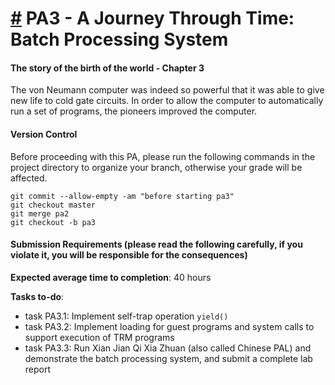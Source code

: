 [#](#A-Journey-Through-Time-Batch-Processing-System) PA3 - A Journey Through Time: Batch Processing System
============================================

#### The story of the birth of the world - Chapter 3

The von Neumann computer was indeed so powerful that it was able to give new life to cold gate circuits. In order to allow the computer to automatically run a set of programs, the pioneers improved the computer.

#### Version Control

Before proceeding with this PA, please run the following commands in the project directory to organize your branch, otherwise your grade will be affected.

    git commit --allow-empty -am "before starting pa3"
    git checkout master
    git merge pa2
    git checkout -b pa3
    

#### Submission Requirements (please read the following carefully, if you violate it, you will be responsible for the consequences)

**Expected average time to completion**: 40 hours

**Tasks to-do**:

*   task PA3.1: Implement self-trap operation `yield()`
*   task PA3.2: Implement loading for guest programs and system calls to support execution of TRM programs
*   task PA3.3: Run Xian Jian Qi Xia Zhuan (also called Chinese PAL) and demonstrate the batch processing system, and submit a complete lab report